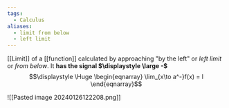 ```yaml
---
tags:
  - Calculus
aliases:
  - limit from below
  - left limit
---
```

[[Limit]] of a [[function]] calculated by approaching "by the left" or *left limit* or *from below*. It **has the signal $\displaystyle \large -$**
$$\displaystyle \Huge \begin{eqnarray} 
\lim_{x\to a^-}f(x) = l
\end{eqnarray}$$

![[Pasted image 20240126122208.png]]